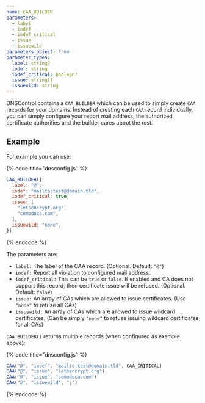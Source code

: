 ```yaml
---
name: CAA_BUILDER
parameters:
  - label
  - iodef
  - iodef_critical
  - issue
  - issuewild
parameters_object: true
parameter_types:
  label: string?
  iodef: string
  iodef_critical: boolean?
  issue: string[]
  issuewild: string
---
```


DNSControl contains a `CAA_BUILDER` which can be used to simply create
`CAA` records for your domains. Instead of creating each `CAA` record
individually, you can simply configure your report mail address, the
authorized certificate authorities and the builder cares about the rest.

## Example

For example you can use:

{% code title="dnsconfig.js" %}
```javascript
CAA_BUILDER({
  label: "@",
  iodef: "mailto:test@domain.tld",
  iodef_critical: true,
  issue: [
    "letsencrypt.org",
    "comodoca.com",
  ],
  issuewild: "none",
})
```
{% endcode %}

The parameters are:

* `label:` The label of the CAA record. (Optional. Default: `"@"`)
* `iodef:` Report all violation to configured mail address.
* `iodef_critical:` This can be `true` or `false`. If enabled and CA does not support this record, then certificate issue will be refused. (Optional. Default: `false`)
* `issue:` An array of CAs which are allowed to issue certificates. (Use `"none"` to refuse all CAs)
* `issuewild:` An array of CAs which are allowed to issue wildcard certificates. (Can be simply `"none"` to refuse issuing wildcard certificates for all CAs)

`CAA_BUILDER()` returns multiple records (when configured as example above):

{% code title="dnsconfig.js" %}
```javascript
CAA("@", "iodef", "mailto:test@domain.tld", CAA_CRITICAL)
CAA("@", "issue", "letsencrypt.org")
CAA("@", "issue", "comodoca.com")
CAA("@", "issuewild", ";")
```
{% endcode %}
